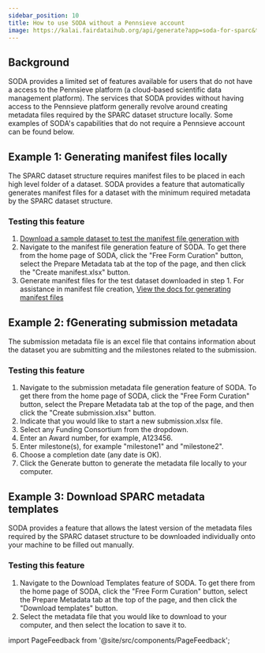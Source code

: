 ```yaml
---
sidebar_position: 10
title: How to use SODA without a Pennsieve account
image: https://kalai.fairdataihub.org/api/generate?app=soda-for-sparc&title=How%20to%20Use%2FSwitch%20Workspaces&description=%27How%20to%27%20SPARC%20series&org=fairdataihub
---
```


## Background

SODA provides a limited set of features available for users that do not have a access to the Pennsieve platform (a cloud-based scientific data management platform).
The services that SODA provides without having access to the Pennsieve platform generally revolve around creating metadata files required by the SPARC dataset structure locally.
Some examples of SODA's capabilities that do not require a Pennsieve account can be found below.

## Example 1: Generating manifest files locally

The SPARC dataset structure requires manifest files to be placed in each high level folder of a dataset. SODA provides a feature that automatically generates manifest files for a dataset
with the minimum required metadata by the SPARC dataset structure.

### Testing this feature

1. [Download a sample dataset to test the manifest file generation with](../../static/test-dataset.zip)
2. Navigate to the manifest file generation feature of SODA. To get there from the home page of SODA, click the "Free Form Curation" button, select the Prepare Metadata tab at the top of the page, and then
   click the "Create manifest.xlsx" button.
3. Generate manifest files for the test dataset downloaded in step 1. For assistance in manifest file creation, [View the docs for generating manifest files](../Freeform%20Mode/prepare-metadata/create-manifest-files.md)

## Example 2: fGenerating submission metadata

The submission metadata file is an excel file that contains information about the dataset you are submitting and the milestones related to the submission.

### Testing this feature

1. Navigate to the submission metadata file generation feature of SODA. To get there from the home page of SODA, click the "Free Form Curation" button, select the Prepare Metadata tab at the top of the page, and then
   click the "Create submission.xlsx" button.
2. Indicate that you would like to start a new submission.xlsx file.
3. Select any Funding Consortium from the dropdown.
4. Enter an Award number, for example, A123456.
5. Enter milestone(s), for example "milestone1" and "milestone2".
6. Choose a completion date (any date is OK).
7. Click the Generate button to generate the metadata file locally to your computer.

## Example 3: Download SPARC metadata templates

SODA provides a feature that allows the latest version of the metadata files required by the SPARC dataset structure to be downloaded individually onto your machine to be filled out manually.

### Testing this feature

1. Navigate to the Download Templates feature of SODA. To get there from the home page of SODA, click the "Free Form Curation" button, select the Prepare Metadata tab at the top of the page, and then
   click the "Download templates" button.
2. Select the metadata file that you would like to download to your computer, and then select the location to save it to.

import PageFeedback from '@site/src/components/PageFeedback';

<PageFeedback />
